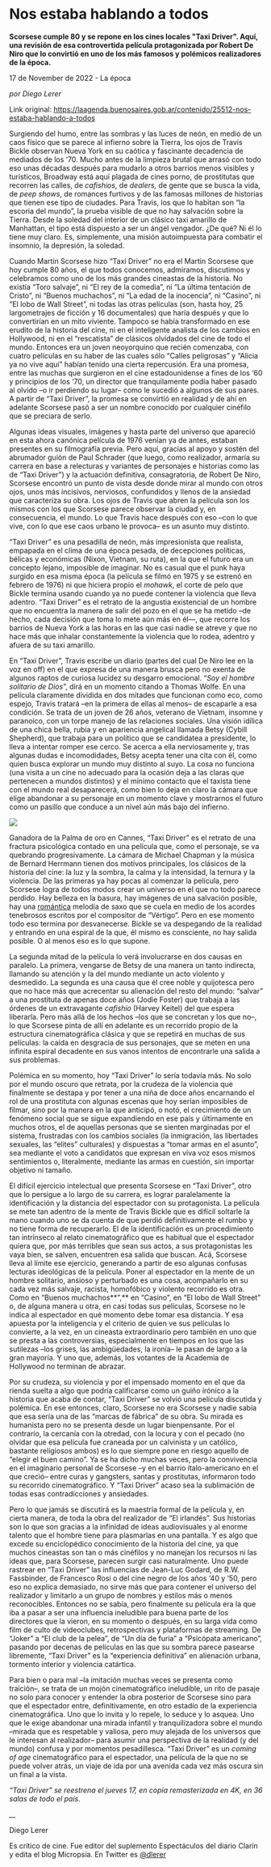 # Nos estaba hablando a todos

**Scorsese cumple 80 y se repone en los cines locales "Taxi Driver". Aquí, una revisión de esa controvertida película protagonizada por Robert De Niro que lo convirtió en uno de los más famosos y polémicos realizadores de la época.**

17 de November de 2022 - La época

_por Diego Lerer_

Link original: https://laagenda.buenosaires.gob.ar/contenido/25512-nos-estaba-hablando-a-todos



Surgiendo del humo, entre las sombras y las luces de neón, en medio de un caos físico que se parece al infierno sobre la Tierra, los ojos de Travis Bickle observan Nueva York en su caótica y fascinante decadencia de mediados de los ‘70. Mucho antes de la limpieza brutal que arrasó con todo eso unas décadas después para mudarlo a otros barrios menos visibles y turísticos, Broadway está aquí plagada de cines porno, de prostitutas que recorren las calles, de *cafishios*, de *dealers,* de gente que se busca la vida, de *peep shows*, de romances furtivos y de las famosas millones de historias que tienen ese tipo de ciudades. Para Travis, los que lo habitan son “la escoria del mundo”, la prueba visible de que no hay salvación sobre la Tierra. Desde la soledad del interior de un clásico taxi amarillo de Manhattan, el tipo está dispuesto a ser un ángel vengador. ¿De qué? Ni él lo tiene muy claro. Es, simplemente, una misión autoimpuesta para combatir el insomnio, la depresión, la soledad.




Cuando Martin Scorsese hizo “Taxi Driver” no era el Martin Scorsese que hoy cumple 80 años, el que todos conocemos, admiramos, discutimos y celebramos como uno de los más grandes cineastas de la historia. No existía “Toro salvaje”, ni “El rey de la comedia”, ni “La última tentación de Cristo”, ni “Buenos muchachos”, ni “La edad de la inocencia”, ni “Casino”, ni “El lobo de Wall Street”, ni todas las otras películas (son, hasta hoy, 25 largometrajes de ficción y 16 documentales) que haría después y que lo convertirían en un mito viviente. Tampoco se había transformado en ese erudito de la historia del cine, ni en el inteligente analista de los cambios en Hollywood, ni en el “rescatista” de clásicos olvidados del cine de todo el mundo. Entonces era un joven neoyorquino que recién comenzaba, con cuatro películas en su haber de las cuales sólo “Calles peligrosas” y “Alicia ya no vive aquí” habían tenido una cierta repercusión. Era una promesa, entre las muchas que surgieron en el cine estadounidense a fines de los ‘60 y principios de los ‘70, un director que tranquilamente podía haber pasado al olvido –o ir perdiendo su lugar– como le sucedió a algunos de sus pares. A partir de “Taxi Driver”, la promesa se convirtió en realidad y de ahí en adelante Scorsese pasó a ser un nombre conocido por cualquier cinéfilo que se preciara de serlo.




Algunas ideas visuales, imágenes y hasta parte del universo que apareció en esta ahora canónica película de 1976 venían ya de antes, estaban presentes en su filmografía previa. Pero aquí, gracias al apoyo y sostén del abrumador guión de Paul Schrader (que luego, como realizador, armaría su carrera en base a relecturas y variantes de personajes e historias como las de “Taxi Driver”) y la actuación definitiva, consagratoria, de Robert De Niro, Scorsese encontró un punto de vista desde donde mirar al mundo con otros ojos, unos más incisivos, nerviosos, confundidos y llenos de la ansiedad que caracteriza su obra. Los ojos de Travis que abren la película son los mismos con los que Scorsese parece observar la ciudad y, en consecuencia, el mundo. Lo que Travis hace después con eso –con lo que vive, con lo que ese caos urbano le provoca– es un asunto muy distinto.




“Taxi Driver” es una pesadilla de neón, más impresionista que realista, empapada en el clima de una época pesada, de decepciones políticas, bélicas y económicas (Nixon, Vietnam, su ruta), en la que el futuro era un concepto lejano, imposible de imaginar. No es casual que el punk haya surgido en esa misma época (la película se filmó en 1975 y se estrenó en febrero de 1976) ni que hiciera propio el *mohawk*, el corte de pelo que Bickle termina usando cuando ya no puede contener la violencia que lleva adentro. “Taxi Driver” es el retrato de la angustia existencial de un hombre que no encuentra la manera de salir del pozo en el que se ha metido –de hecho, cada decisión que toma lo mete aún más en él—, que recorre los barrios de Nueva York a las horas en las que casi nadie se atreve y que no hace más que inhalar constantemente la violencia que lo rodea, adentro y afuera de su taxi amarillo.




En “Taxi Driver”, Travis escribe un diario (partes del cual De Niro lee en la voz en off) en el que expresa de una manera brusca pero no exenta de algunos raptos de curiosa lucidez su desgarro emocional. “*Soy el hombre solitario de Dios*”, dirá en un momento citando a Thomas Wolfe. En una película claramente dividida en dos mitades que funcionan como eco, como espejo, Travis tratará –en la primera de ellas al menos– de escaparle a esa condición. Se trata de un joven de 26 años, veterano de Vietnam, insomne y paranoico, con un torpe manejo de las relaciones sociales. Una visión idílica de una chica bella, rubia y en apariencia angelical llamada Betsy (Cybill Shepherd), que trabaja para un político que se candidatea a presidente, lo lleva a intentar romper ese cerco. Se acerca a ella nerviosamente y, tras algunas dudas e incomodidades, Betsy acepta tener una cita con él, como quien busca explorar un mundo muy distinto al suyo. La cosa no funciona (una visita a un cine no adecuado para la ocasión deja a las claras que pertenecen a mundos distintos) y el mínimo contacto que el taxista tiene con el mundo real desaparecerá, como bien lo deja en claro la cámara que elige abandonar a su personaje en un momento clave y mostrarnos el futuro como un pasillo que conduce a un nivel aún más bajo del infierno.




[![](https://img.youtube.com/vi/10wlvqGV8d8/0.jpg)](https://www.youtube.com/watch?v=10wlvqGV8d8)




Ganadora de la Palma de oro en Cannes, “Taxi Driver” es el retrato de una fractura psicológica contado en una película que, como el personaje, se va quebrando progresivamente. La cámara de Michael Chapman y la música de Bernard Herrmann tienen dos motivos principales, los clásicos de la historia del cine: la luz y la sombra, la calma y la intensidad, la ternura y la violencia. De las primeras ya hay pocas al comenzar la película, pero Scorsese logra de todos modos crear un universo en el que no todo parece perdido. Hay belleza en la basura, hay imágenes de una salvación posible, hay una [romántica](https://www.youtube.com/watch?v=Bx4aK-YsPeU) melodía de saxo que se cuela en medio de los acordes tenebrosos escritos por el compositor de “Vértigo”. Pero en ese momento todo eso termina por desvanecerse. Bickle se va despegando de la realidad y entrando en una espiral de la que, él mismo es consciente, no hay salida posible. O al menos eso es lo que supone.




La segunda mitad de la película lo verá involucrarse en dos causas en paralelo. La primera, vengarse de Betsy de una manera un tanto indirecta, llamando su atención y la del mundo mediante un acto violento y desmedido. La segunda es una causa que él cree noble y quijotesca pero que no hace más que acrecentar su alienación del resto del mundo: “salvar” a una prostituta de apenas doce años (Jodie Foster) que trabaja a las órdenes de un extravagante *cafishio* (Harvey Keitel) del que espera liberarla. Pero más allá de los hechos –los que se concretan y los que no–, lo que Scorsese pinta de allí en adelante es un recorrido propio de la estructura cinematográfica clásica y que se repetirá en muchas de sus películas: la caída en desgracia de sus personajes, que se meten en una infinita espiral decadente en sus vanos intentos de encontrarle una salida a sus problemas.




Polémica en su momento, hoy “Taxi Driver” lo sería todavía más. No solo por el mundo oscuro que retrata, por la crudeza de la violencia que finalmente se destapa y por tener a una niña de doce años encarnando el rol de una prostituta con algunas escenas que hoy serían imposibles de filmar, sino por la manera en la que anticipó, o notó, el crecimiento de un fenómeno social que se sigue expandiendo en ese país y últimamente en muchos otros, el de aquellas personas que se sienten marginadas por el sistema, frustradas con los cambios sociales (la inmigración, las libertades sexuales, las “elites” culturales) y dispuestas a “tomar armas en el asunto”, sea mediante el voto a candidatos que expresan en viva voz esos mismos sentimientos o, literalmente, mediante las armas en cuestión, sin importar objetivo ni tamaño.




El difícil ejercicio intelectual que presenta Scorsese en “Taxi Driver”, otro que lo persigue a lo largo de su carrera, es lograr paralelamente la identificación y la distancia del espectador con su protagonista. La película se mete tan adentro de la mente de Travis Bickle que es difícil soltarle la mano cuando uno se da cuenta de que perdió definitivamente el rumbo y no tiene forma de recuperarlo. El de la identificación es un procedimiento tan intrínseco al relato cinematográfico que es habitual que el espectador quiera que, por más terribles que sean sus actos, a sus protagonistas les vaya bien, se salven, encuentren esa salida que buscan. Acá, Scorsese lleva al límite ese ejercicio, generando a partir de eso algunas confusas lecturas ideológicas de la película. Poner al espectador en la mente de un hombre solitario, ansioso y perturbado es una cosa, acompañarlo en su cada vez más salvaje, racista, homofóbico y violento recorrido es otra. Como en “Buenos muchachos**”,** en “Casino”, en “El lobo de Wall Street” o, de alguna manera u otra, en casi todas sus películas, Scorsese no le indica al espectador en qué momento debe tomar esa distancia. Y esa apuesta por la inteligencia y el criterio de quien ve sus películas lo convierte, a la vez, en un cineasta extraordinario pero también en uno que se presta a las controversias, especialmente en tiempos en los que las sutilezas –los grises, las ambigüedades, la ironía– le pasan de largo a la gran mayoría. Y uno que, además, los votantes de la Academia de Hollywood no terminan de abrazar.




Por su crudeza, su violencia y por el impensado momento en el que da rienda suelta a algo que podría calificarse como un guiño irónico a la historia que acaba de contar, “Taxi Driver” se volvió una película discutida y polémica. En ese entonces, claro, Scorsese no era Scorsese y nadie sabía que esa sería una de las “marcas de fábrica” de su obra. Su mirada es humanista pero no se presenta desde un lugar bienpensante. Por el contrario, la cercanía con la otredad, con la locura y con el pecado (no olvidar que esa película fue craneada por un calvinista y un católico, bastante religiosos ambos) es lo que siempre pone en riesgo aquello de “elegir el buen camino”. Ya se ha dicho muchas veces, pero la convivencia en el imaginario personal de Scorsese –y en el barrio ítalo-americano en el que creció– entre curas y gangsters, santas y prostitutas, informaron todo su recorrido cinematográfico. Y “Taxi Driver” acaso sea la sublimación de todas esas contradicciones y ansiedades.




Pero lo que jamás se discutirá es la maestría formal de la película y, en cierta manera, de toda la obra del realizador de “El irlandés”. Sus historias son lo que son gracias a la infinidad de ideas audiovisuales y al enorme talento que el hombre tiene para plasmarlas en una pantalla. Y es algo que excede su enciclopédico conocimiento de la historia del cine, ya que muchos cineastas son tan o más cinéfilos y no manejan los recursos ni las ideas que, para Scorsese, parecen surgir casi naturalmente. Uno puede rastrear en “Taxi Driver” las influencias de Jean-Luc Godard, de R.W. Fassbinder, de Francesco Rosi o del cine negro de los años ‘40 y ‘50, pero eso no explica demasiado, no sirve más que para contener el universo del realizador y limitarlo a un grupo de nombres y estilos más o menos reconocibles. Entonces no se sabía, pero finalmente su película era la que iba a pasar a ser una influencia ineludible para buena parte de los directores que la vieron, en su momento o después, en su larga vida como film de culto de videoclubes, retrospectivas y plataformas de streaming. De “Joker” a “El club de la pelea”, de “Un día de furia” a “Psicópata americano”, pasando por decenas de películas en las que su sombra parece pasearse libremente, “Taxi Driver” es la “experiencia definitiva” en alienación urbana, tormento interior y violencia catártica.




Para bien o para mal –la imitación muchas veces se presenta como traición–, se trata de un mojón cinematográfico ineludible, un rito de pasaje no solo para conocer y entender la obra posterior de Scorsese sino para que el espectador entre, definitivamente, en otro estadío de la experiencia cinematográfica. Uno que lo invita y lo repele, lo seduce y lo asquea. Uno que le exige abandonar una mirada infantil y tranquilizadora sobre el mundo –mirada que es respetable y valiosa, pero muy alejada de los universos que le interesan al realizador– para asumir una perspectiva de la realidad (y del mundo) confusa y por momentos pesadillesca. “Taxi Driver” es un *coming of age* cinematográfico para el espectador, una película de la que no se puede volver atrás, un viaje de ida por una avenida cada vez más oscura sin un final a la vista.




*“Taxi Driver” se reestrena el jueves 17, en copia remasterizada en 4K, en 36 salas de todo el país.*




*\_\_*




Diego Lerer




Es crítico de cine. Fue editor del suplemento Espectáculos del diario Clarín y edita el blog Micropsia. En Twitter es [@dlerer](https://twitter.com/dlerer)



